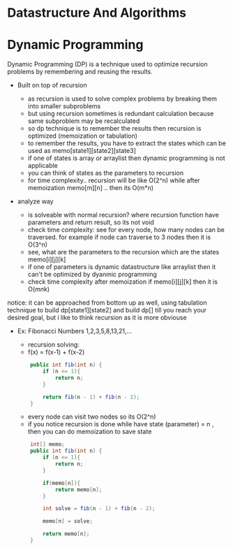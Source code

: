 # Datastructure And Algorithms




# Dynamic Programming

Dynamic Programming (DP) is a technique used to optimize recursion problems by remembering and reusing the results.


- Built on top of recursion
    - as recursion is used to solve complex problems by breaking them into smaller subproblems
    - but using recursion sometimes is redundant calculation because same subproblem may be recalculated
    - so dp technique is to remember the results then recursion is optimized (memoization or tabulation)
    - to remember the results, you have to extract the states which can be used as memo[state1][state2][state3]
    - if one of states is array or arraylist then dynamic programming is not applicable
    - you can think of states as the parameters to recursion
    - for time complexity.. recursion will be like O(2^n) while after memoization memo[m][n] .. then its O(m*n)


- analyze way
    - is solveable with normal recursion? where recursion function have parameters and return result, so its not void
    - check time complexity: see for every node, how many nodes can be traversed. for example if node can traverse to 3 nodes then it is O(3^n)
    - see, what are the parameters to the recursion which are the states memo[i][j][k]
    - if one of parameters is dynamic datastructure like arraylist then it can't be optimized by dyanmic programming
    - check time complexity after memoization if memo[i][j][k] then it is O(m*n*k)


notice: it can be approached from bottom up as well, using tabulation technique to build dp[state1][state2] and build dp[] till you reach your desired goal, but i like to think recursion as it is more obviouse


- Ex: Fibonacci Numbers 1,2,3,5,8,13,21,...

    - recursion solving:
    - f(x) = f(x-1) + f(x-2)
    ```java
        public int fib(int n) {
            if (n <= 1){
                return n;
            }

            return fib(n - 1) + fib(n - 2);
        }
    ```
    - every node can visit two nodes so its O(2^n)
    - if you notice recursion is done while have state (parameter) = n , then you can do memoization to save state
    ```java
        int[] memo;
        public int fib(int n) {
            if (n <= 1){
                return n;
            }

            if(memo[n]){
                return memo[n];
            }

            int solve = fib(n - 1) + fib(n - 2);

            memo[n] = solve;

            return memo[n];
        }
    ```